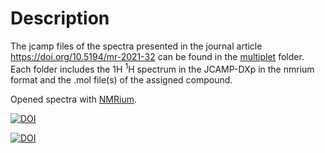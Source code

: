 # Description
The jcamp files of the spectra presented in the journal article https://doi.org/10.5194/mr-2021-32 can be found in the [multiplet](./multiplet) folder. Each folder includes the 1H <sup>1</sup>H spectrum in the JCAMP-DXp in the nmrium format and the .mol file(s) of the assigned compound.

Opened spectra with [NMRium](https://www.nmrium.org/nmrium#?toc=https%3A%2F%2Fcheminfo.github.io%2Fnmr-dataset3%2Fmultiplet%2Findex.json).

[![DOI](https://zenodo.org/badge/DOI/10.5281/zenodo.5081742.svg)](https://doi.org/10.5281/zenodo.5081742)

[![DOI](https://img.shields.io/badge/NMRium-Spectra-green)](https://www.nmrium.org/nmrium#?toc=https%3A%2F%2Fcheminfo.github.io%2Fnmr-dataset3%2Fmultiplet%2Findex.json)
